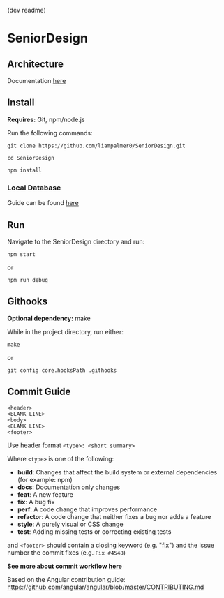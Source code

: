(dev readme)
# SeniorDesign

## Architecture

Documentation [here](./docs/architecture.md)

## Install

**Requires:** Git, npm/node.js

Run the following commands:

    git clone https://github.com/liampalmer0/SeniorDesign.git
 
    cd SeniorDesign
 
    npm install

### Local Database
Guide can be found [here](./docs/db-setup.md)

## Run

Navigate to the SeniorDesign directory and run:

    npm start

or

    npm run debug

## Githooks

**Optional dependency:** make

While in the project directory, run either:

    make 

or

    git config core.hooksPath .githooks

## Commit Guide

    <header>
    <BLANK LINE>
    <body>
    <BLANK LINE>
    <footer>

Use header format `<type>: <short summary>` 

Where `<type>` is one of the following:

* **build**: Changes that affect the build system or external dependencies (for example: npm)
* **docs**: Documentation only changes
* **feat**: A new feature
* **fix**: A bug fix
* **perf**: A code change that improves performance
* **refactor**: A code change that neither fixes a bug nor adds a feature
* **style**: A purely visual or CSS change
* **test**: Adding missing tests or correcting existing tests

and `<footer>` should contain a closing keyword (e.g. "fix") and the issue number the commit fixes (e.g. `Fix #4548`)

**See more about commit workflow [here](./docs/workflow.md)**

Based on the Angular contribution guide: https://github.com/angular/angular/blob/master/CONTRIBUTING.md



